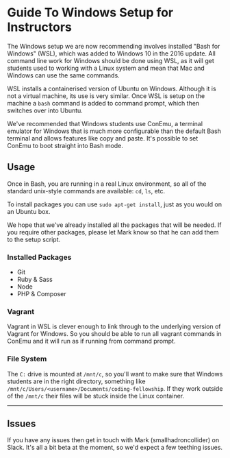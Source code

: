 # Guide To Windows Setup for Instructors

The Windows setup we are now recommending involves installed "Bash for Windows" (WSL), which was added to Windows 10 in the 2016 update. All command line work for Windows should be done using WSL, as it will get students used to working with a Linux system and mean that Mac and Windows can use the same commands.

WSL installs a containerised version of Ubuntu on Windows. Although it is not a virtual machine, its use is very similar. Once WSL is setup on the machine a `bash` command is added to command prompt, which then switches over into Ubuntu.

We've recommended that Windows students use ConEmu, a terminal emulator for Windows that is much more configurable than the default Bash terminal and allows features like copy and paste. It's possible to set ConEmu to boot straight into Bash mode.

## Usage

Once in Bash, you are running in a real Linux environment, so all of the standard unix-style commands are available: `cd`, `ls`, etc.

To install packages you can use `sudo apt-get install`, just as you would on an Ubuntu box.

We hope that we've already installed all the packages that will be needed. If you require other packages, please let Mark know so that he can add them to the setup script.

### Installed Packages

- Git
- Ruby & Sass
- Node
- PHP & Composer

### Vagrant

Vagrant in WSL is clever enough to link through to the underlying version of Vagrant for Windows. So you should be able to run all vagrant commands in ConEmu and it will run as if running from command prompt.

### File System

The `C:` drive is mounted at `/mnt/c`, so you'll want to make sure that Windows students are in the right directory, something like `/mnt/c/Users/<username>/Documents/coding-fellowship`. If they work outside of the `/mnt/c` their files will be stuck inside the Linux container.

---

## Issues

If you have any issues then get in touch with Mark (smallhadroncollider) on Slack. It's all a bit beta at the moment, so we'd expect a few teething issues.
